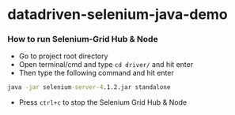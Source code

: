 # datadriven-selenium-java-demo

### How to run Selenium-Grid Hub & Node

- Go to project root directory
- Open terminal/cmd and type ```cd driver/``` and hit enter
- Then type the following command and hit enter

```cmd
java -jar selenium-server-4.1.2.jar standalone
```

- Press ```ctrl+c``` to stop the Selenium Grid Hub & Node
